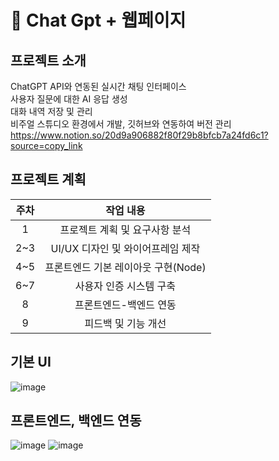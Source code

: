 # :page_with_curl: Chat Gpt + 웹페이지
## 프로젝트 소개
ChatGPT API와 연동된 실시간 채팅 인터페이스
<br/>사용자 질문에 대한 AI 응답 생성
<br/>대화 내역 저장 및 관리
<br/>비주얼 스튜디오 환경에서 개발, 깃허브와 연동하여 버전 관리
https://www.notion.so/20d9a906882f80f29b8bfcb7a24fd6c1?source=copy_link

## 프로젝트 계획
|주차|작업 내용|
|:------:|:---:|
|1|프로젝트 계획 및 요구사항 분석|
|2~3|UI/UX 디자인 및 와이어프레임 제작|
|4~5|프론트엔드 기본 레이아웃 구현(Node)|
|6~7|사용자 인증 시스템 구축|
|8|프론트엔드-백엔드 연동|
|9|피드백 및 기능 개선|


## 기본 UI
![image](https://github.com/user-attachments/assets/865a883e-c064-4844-a807-778b3edd0339)


## 프론트엔드, 백엔드 연동
![image](https://github.com/user-attachments/assets/d81434d5-6ac3-4146-b735-716ad7a540fe)
![image](https://github.com/user-attachments/assets/b07cb130-2ff5-43e4-aaf2-6d48eccc39c1)



